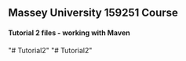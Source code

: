## Massey University 159251 Course
#### Tutorial 2 files - working with Maven
"# Tutorial2" 
"# Tutorial2" 
